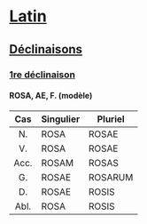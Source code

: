 # [Latin](../../../)
## [Déclinaisons](../../)
### [1re déclinaison](../)
#### ROSA, AE, F. (modèle)

| Cas  | Singulier | Pluriel |
| :--: | --------- | ------- |
| N.   | ROSA      | ROSAE   |
| V.   | ROSA      | ROSAE   |
| Acc. | ROSAM     | ROSAS   |
| G.   | ROSAE     | ROSARUM |
| D.   | ROSAE     | ROSIS   |
| Abl. | ROSA      | ROSIS   |